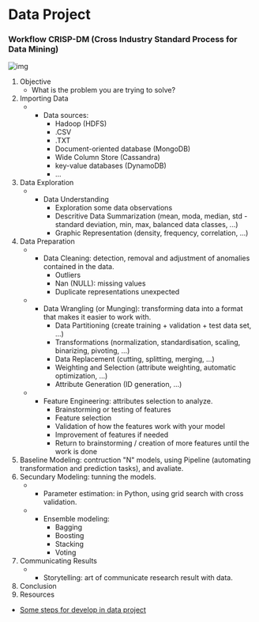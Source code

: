 # Data Project

### Workflow CRISP-DM (Cross Industry Standard Process for Data Mining)
![img](https://github.com/daniellj/DataScience/blob/master/DataProjectWorkflow/img/CRISP-DM_Process_Diagram.png)

1. Objective 
	- What is the problem you are trying to solve?
2. Importing Data 
	* - Data sources: 
		- Hadoop (HDFS)
		- .CSV
		- .TXT
		- Document-oriented database (MongoDB)
		- Wide Column Store (Cassandra)
		- key-value databases (DynamoDB)
		- ...
3. Data Exploration
	* - Data Understanding
		- Exploration some data observations
		- Descritive Data Summarization (mean, moda, median, std - standard deviation, min, max, balanced data classes, ...)
		- Graphic Representation (density, frequency, correlation, ...)
4. Data Preparation
	* - Data Cleaning: detection, removal and adjustment of anomalies contained in the data.
		- Outliers
		- Nan (NULL): missing values
		- Duplicate representations unexpected
	* - Data Wrangling (or Munging): transforming data into a format that makes it easier to work with.
		- Data Partitioning (create training + validation + test data set, ...)
		- Transformations (normalization, standardisation, scaling, binarizing, pivoting, ...)
		- Data Replacement (cutting, splitting, merging, ...)
		- Weighting and Selection (attribute weighting, automatic optimization, ...)
		- Attribute Generation (ID generation, ...)
	* - Feature Engineering: attributes selection to analyze.
		- Brainstorming or testing of features
		- Feature selection
		- Validation of how the features work with your model
		- Improvement of features if needed
		- Return to brainstorming / creation of more features until the work is done
4. Baseline Modeling: contruction "N" models, using Pipeline (automating transformation and prediction tasks), and avaliate.
5. Secundary Modeling: tunning the models.
	* - Parameter estimation: in Python, using grid search with cross validation.
	* - Ensemble modeling:
		- Bagging
		- Boosting
		- Stacking
		- Voting
6. Communicating Results
	* - Storytelling: art of communicate research result with data.
7. Conclusion
8. Resources

* [Some steps for develop in data project](https://github.com/aakashtandel/misc_projects/blob/master/Data%20Science%20Workflow%20Project/Data%20Science%20Workflow.pdf)

